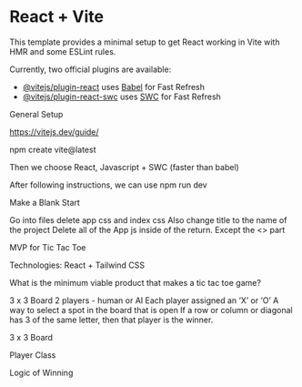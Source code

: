 # React + Vite

This template provides a minimal setup to get React working in Vite with HMR and some ESLint rules.

Currently, two official plugins are available:

- [@vitejs/plugin-react](https://github.com/vitejs/vite-plugin-react/blob/main/packages/plugin-react/README.md) uses [Babel](https://babeljs.io/) for Fast Refresh
- [@vitejs/plugin-react-swc](https://github.com/vitejs/vite-plugin-react-swc) uses [SWC](https://swc.rs/) for Fast Refresh



General Setup

https://vitejs.dev/guide/

npm create vite@latest

Then we choose React, Javascript + SWC (faster than babel)

After following instructions, we can use npm run dev

Make a Blank Start

Go into files delete app css and index css
Also change title to the name of the project
Delete all of the App js inside of the return. Except the <> part

MVP for Tic Tac Toe

Technologies: React + Tailwind CSS

What is the minimum viable product that makes a tic tac toe game?

3 x 3 Board
2 players - human or AI
Each player assigned an ‘X’ or ‘O’
A way to select a spot in the board that is open
If a row or column or diagonal has 3 of the same letter, then that player is the winner.

3 x 3 Board

Player Class

Logic of Winning







